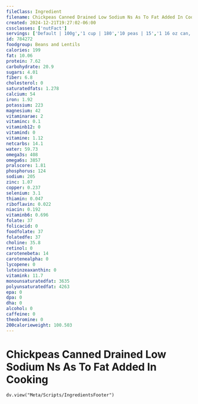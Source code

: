 ```yaml
---
fileClass: Ingredient
filename: Chickpeas Canned Drained Low Sodium Ns As To Fat Added In Cooking
created: 2024-12-21T19:27:02-06:00
cssclasses: ['nutFact']
servings: ['Default | 100g','1 cup | 180','10 peas | 15','1 16 oz can, drained, yields | 320','1 oz, canned, drained, yields | 20']
id: 784272
foodgroup: Beans and Lentils
calories: 199
fat: 10.06
protein: 7.62
carbohydrate: 20.9
sugars: 4.01
fiber: 6.8
cholesterol: 0
saturatedfats: 1.278
calcium: 54
iron: 1.92
potassium: 223
magnesium: 42
vitaminarae: 2
vitaminc: 0.1
vitaminb12: 0
vitamind: 0
vitamine: 1.12
netcarbs: 14.1
water: 59.73
omega3s: 408
omega6s: 3857
pralscore: 1.81
phosphorus: 124
sodium: 205
zinc: 1.07
copper: 0.237
selenium: 3.1
thiamin: 0.047
riboflavin: 0.022
niacin: 0.192
vitaminb6: 0.696
folate: 37
folicacid: 0
foodfolate: 37
folatedfe: 37
choline: 35.8
retinol: 0
carotenebeta: 14
carotenealpha: 0
lycopene: 0
luteinzeaxanthin: 0
vitamink: 11.7
monounsaturatedfat: 3635
polyunsaturatedfat: 4263
epa: 0
dpa: 0
dha: 0
alcohol: 0
caffeine: 0
theobromine: 0
200calorieweight: 100.503
---
```


# Chickpeas Canned Drained Low Sodium Ns As To Fat Added In Cooking

```dataviewjs
dv.view("Meta/Scripts/IngredientsFooter")
```
